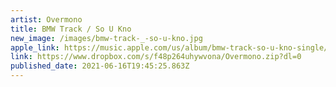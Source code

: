 ```yaml
---
artist: Overmono
title: BMW Track / So U Kno
new_image: /images/bmw-track-_-so-u-kno.jpg
apple_link: https://music.apple.com/us/album/bmw-track-so-u-kno-single/1565932221
link: https://www.dropbox.com/s/f48p264uhywvona/Overmono.zip?dl=0
published_date: 2021-06-16T19:45:25.863Z
---
```

